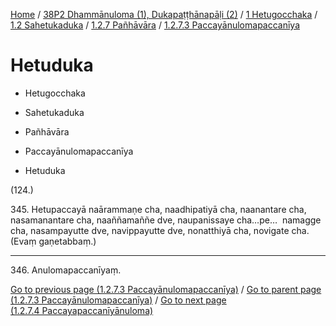 
[Home](/) / [38P2 Dhammānuloma (1), Dukapaṭṭhānapāḷi (2)](../../../...md) / [1 Hetugocchaka](../../...md) / [1.2 Sahetukaduka](../...md) / [1.2.7 Pañhāvāra](...md) / [1.2.7.3 Paccayānulomapaccanīya](../38P2/1/1.2/1.2.7/1.2.7.3.md)

# Hetuduka

* Hetugocchaka

* Sahetukaduka

* Pañhāvāra

* Paccayānulomapaccanīya

* Hetuduka

(124.)

345\. Hetupaccayā naārammaṇe cha, naadhipatiyā cha, naanantare cha, nasamanantare cha, naaññamaññe dve, naupanissaye cha…pe…  namagge cha, nasampayutte dve, navippayutte dve, nonatthiyā cha, novigate cha. (Evaṃ gaṇetabbaṃ.)

---

346\. Anulomapaccanīyaṃ.



[Go to previous page (1.2.7.3 Paccayānulomapaccanīya)](../38P2/1/1.2/1.2.7/1.2.7.3.md) / [Go to parent page (1.2.7.3 Paccayānulomapaccanīya)](../38P2/1/1.2/1.2.7/1.2.7.3.md) / [Go to next page (1.2.7.4 Paccayapaccanīyānuloma)](../1.2.7.4.md)


